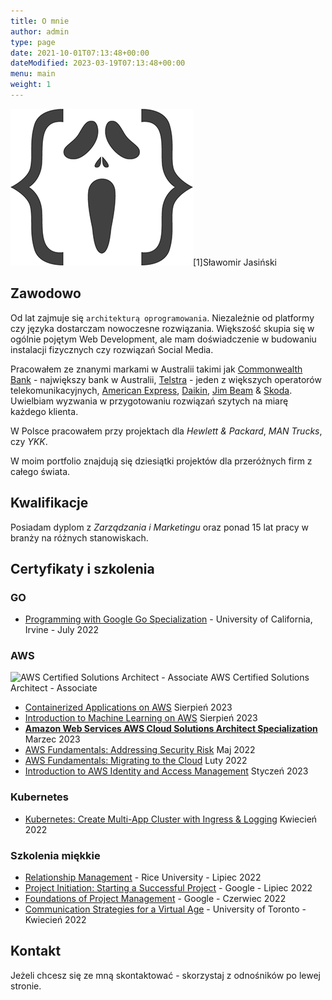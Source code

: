 ```yaml
---
title: O mnie
author: admin
type: page
date: 2021-10-01T07:13:48+00:00
dateModified: 2023-03-19T07:13:48+00:00
menu: main
weight: 1
---
```

![](/images/2018/01/Coder-sm.png#right)[1]Sławomir Jasiński

## Zawodowo  
Od lat zajmuje się `architekturą oprogramowania`. Niezależnie od platformy czy języka dostarczam nowoczesne rozwiązania. Większość skupia się w ogólnie pojętym Web Development, ale mam doświadczenie w budowaniu instalacji fizycznych czy rozwiązań Social Media.

Pracowałem ze znanymi markami w Australii takimi jak [Commonwealth Bank](https://www.commbank.com.au/) - największy bank w Australii, [Telstra](https://www.telstra.com.au/) - jeden z większych operatorów telekomunikacyjnych, [American Express](https://www.americanexpress.com/en-au/), [Daikin](https://www.daikin.com.au/), [Jim Beam](https://www.jimbeam.com/en-au/) & [Skoda](https://www.skoda.com.au/). Uwielbiam wyzwania w przygotowaniu rozwiązań szytych na miarę każdego klienta.

W Polsce pracowałem przy projektach dla *Hewlett & Packard*, *MAN Trucks*, czy *YKK*.

W moim portfolio znajdują się dziesiątki projektów dla przeróżnych firm z całego świata.

## Kwalifikacje   
Posiadam dyplom z _Zarządzania i Marketingu_ oraz ponad 15 lat pracy w branży na różnych stanowiskach.

## Certyfikaty i szkolenia

### GO
* [Programming with Google Go Specialization](https://www.coursera.org/account/accomplishments/specialization/certificate/XH7ZMSXFS779) - University of California, Irvine - July 2022


### AWS
![AWS Certified Solutions Architect - Associate](https://cdn.spidersoft.pl/AWS-Certified-Solutions-Architect-Associate_badge@1x.png "AWS Certified Solutions Architect - Associate")
AWS Certified Solutions Architect - Associate

* [Containerized Applications on AWS](https://www.coursera.org/account/accomplishments/certificate/D6M64UK7A4X8)
  Sierpień 2023
* [Introduction to Machine Learning on AWS](https://www.coursera.org/account/accomplishments/certificate/VBS2T7LVSKUS)
  Sierpień 2023
* **[Amazon Web Services AWS Cloud Solutions Architect Specialization](https://coursera.org/share/0f6de5adfa0ceb8c237a46801059c6ec)**
  Marzec 2023
* [AWS Fundamentals: Addressing Security Risk](https://www.coursera.org/account/accomplishments/certificate/8WUHJMYVXNT5)
  Maj 2022
* [AWS Fundamentals: Migrating to the Cloud](https://www.coursera.org/account/accomplishments/certificate/EN66ELRK9GDY)
  Luty 2022
* [Introduction to AWS Identity and Access Management](https://www.coursera.org/account/accomplishments/certificate/UUWTD7FWS337)
  Styczeń 2023

### Kubernetes
* [Kubernetes: Create Multi-App Cluster with Ingress & Logging](https://www.coursera.org/account/accomplishments/certificate/9HML386FB34Q)
  Kwiecień 2022


### Szkolenia miękkie
* [Relationship Management](https://www.coursera.org/account/accomplishments/certificate/LH9LAHTELHL8) - Rice University -
  Lipiec 2022
* [Project Initiation: Starting a Successful Project](https://www.coursera.org/account/accomplishments/certificate/MDWA8M5USTPC) - Google -
  Lipiec 2022
* [Foundations of Project Management](https://www.coursera.org/account/accomplishments/certificate/MKSPKASAXQ8N) - Google -
  Czerwiec 2022
* [Communication Strategies for a Virtual Age](https://www.coursera.org/account/accomplishments/certificate/7HN86HDDTFXJ) - University of Toronto -
  Kwiecień 2022

## Kontakt
Jeżeli chcesz się ze mną skontaktować - skorzystaj z odnośników po lewej stronie.

